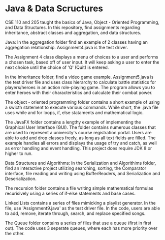 # Java & Data Scructures
CSE 110 and 205 taught the basics of Java, Object - Oriented Programming, and Data Structures. In this repository, find assignments regarding inheritance, abstract classes and aggregation, and data structures.

Java:
In the aggregation folder find an example of 2 classes having an aggregation relationship. Assignment4.java is the test driver. 

The Assignment 4 class displays a menu of choices to a user and performs a chosen task, based off of user input. It will keep asking a user to
enter the next choice until the choice of 'Q' (Quit) is entered.

In the inheritance folder, find a video game example. Assignment5.java is the test driver file and uses class hierarchy to calculate battle statistics for 
players/heroes in an action role-playing game. The program allows you to enter heroes with their characteristics and calculate their combat power.

The object - oriented programming folder contains a short example of using a swicth statement to execute various commands. While short, the .java file uses while and for loops, if, else stataments and mathematical logic.

The JavaFX folder contains a lengthy example of implementing the Graphical User Interface (GUI). The folder contains numerous classes that are used to represent a university's course registration portal. Users are able to add and drop classes freely, as long as all text fields are filled. The example handles all errors and displays the usage of try and catch, as well as error handling and event handling. This project does require JDK 8 or higher to run.

Data Structures and Algorithms:
In the Serialization and Algorithims folder, find an interactive project utilizing searching, sorting, the Comparator interface, file reading and writing using BufferReaders, and Serialization and Deserialization.

The recursion folder contains a file writing simple mathematical formulas recurisively using a series of if-else statements and base cases.

Linked Lists contains a series of files mimicking a playlist generator. In the file, use 'Assignment9.java' as the test driver file. In the code, users are able to add, remove, iterate through, search, and replace specified songs. 

The Queue folder contains a series of files that use a queue (first in first out). The code uses 3 seperate queues, where each has more priority over the other. 
